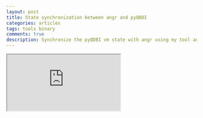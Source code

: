 ```yaml
---
layout: post
title: State synchronization between angr and pyQBDI
categories: articles
tags: tools binary
comments: true
description: Synchronize the pyQDBI vm state with angr using my tool angrdbg
---
```


<iframe src="https://andreafioraldi.github.io/assets/angr_pyqbdi.txt">
</iframe>
